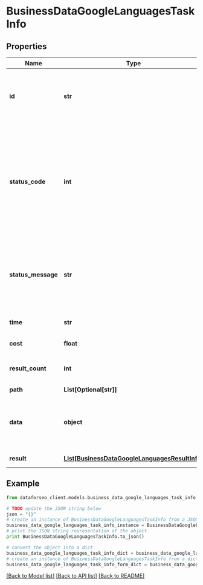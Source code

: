 # BusinessDataGoogleLanguagesTaskInfo


## Properties

Name | Type | Description | Notes
------------ | ------------- | ------------- | -------------
**id** | **str** | task identifier unique task identifier in our system in the UUID format | [optional] 
**status_code** | **int** | status code of the task generated by DataForSEO, can be within the following range: 10000-60000 you can find the full list of the response codes here | [optional] 
**status_message** | **str** | informational message of the task you can find the full list of general informational messages here | [optional] 
**time** | **str** | execution time, seconds | [optional] 
**cost** | **float** | total tasks cost, USD | [optional] 
**result_count** | **int** | number of elements in the result array | [optional] 
**path** | **List[Optional[str]]** | URL path | [optional] 
**data** | **object** | contains the same parameters that you specified in the POST request | [optional] 
**result** | [**List[BusinessDataGoogleLanguagesResultInfo]**](BusinessDataGoogleLanguagesResultInfo.md) | array of results | [optional] 

## Example

```python
from dataforseo_client.models.business_data_google_languages_task_info import BusinessDataGoogleLanguagesTaskInfo

# TODO update the JSON string below
json = "{}"
# create an instance of BusinessDataGoogleLanguagesTaskInfo from a JSON string
business_data_google_languages_task_info_instance = BusinessDataGoogleLanguagesTaskInfo.from_json(json)
# print the JSON string representation of the object
print BusinessDataGoogleLanguagesTaskInfo.to_json()

# convert the object into a dict
business_data_google_languages_task_info_dict = business_data_google_languages_task_info_instance.to_dict()
# create an instance of BusinessDataGoogleLanguagesTaskInfo from a dict
business_data_google_languages_task_info_form_dict = business_data_google_languages_task_info.from_dict(business_data_google_languages_task_info_dict)
```
[[Back to Model list]](../README.md#documentation-for-models) [[Back to API list]](../README.md#documentation-for-api-endpoints) [[Back to README]](../README.md)


